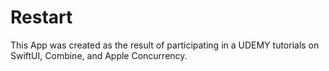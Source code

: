 # Restart

This App was created as the result of participating in a UDEMY tutorials on SwiftUI, Combine, and Apple Concurrency.
